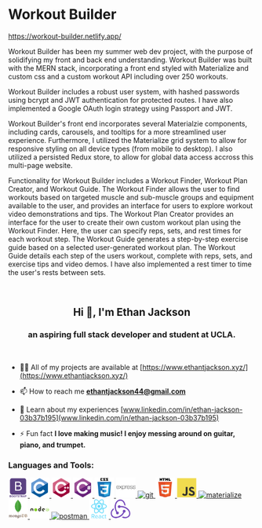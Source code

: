 # Workout Builder
https://workout-builder.netlify.app/

Workout Builder has been my summer web dev project, with the purpose of solidifying my front and back end understanding. Workout Builder was built with the MERN stack, incorporating a front end styled with Materialize and custom css and a custom workout API including over 250 workouts. 

Workout Builder includes a robust user system, with hashed passwords using bcrypt and JWT authentication for protected routes. I have also implemented a Google OAuth login strategy using Passport and JWT. 

Workout Builder's front end incorporates several Materialzie components, including cards, carousels, and tooltips for a more streamlined user experience. Furthermore, I utilized the Materialize grid system to allow for responsive styling on all device types (from mobile to desktop). I also utilized a persisted Redux store, to allow for global data access accross this multi-page website.

Functionality for Workout Builder includes a Workout Finder, Workout Plan Creator, and Workout Guide. The Workout Finder allows the user to find workouts based on targeted muscle and sub-muscle groups and equipment available to the user, and provides an interface for users to explore workout video demonstrations and tips. The Workout Plan Creator provides an interface for the user to create their own custom workout plan using the Workout Finder. Here, the user can specify reps, sets, and rest times for each workout step. The Workout Guide generates a step-by-step exercise guide based on a selected user-generated workout plan. The Workout Guide details each step of the users workout, complete with reps, sets, and exercise tips and video demos. I have also implemented a rest timer to time the user's rests between sets.


<br />
<h2 align="center">Hi 👋, I'm Ethan Jackson</h2>
<h3 align="center">an aspiring full stack developer and student at UCLA.</h3>
<br />

- 👨‍💻 All of my projects are available at [https://www.ethantjackson.xyz/](https://www.ethantjackson.xyz/)

- 📫 How to reach me **ethantjackson44@gmail.com**

- 📄 Learn about my experiences [www.linkedin.com/in/ethan-jackson-03b37b195](www.linkedin.com/in/ethan-jackson-03b37b195)

- ⚡ Fun fact **I love making music! I enjoy messing around on guitar, piano, and trumpet.**


<h3 align="left">Languages and Tools:</h3>
<p align="left"> <a href="https://getbootstrap.com" target="_blank"> <img src="https://raw.githubusercontent.com/devicons/devicon/master/icons/bootstrap/bootstrap-plain-wordmark.svg" alt="bootstrap" width="40" height="40"/> </a> <a href="https://www.cprogramming.com/" target="_blank"> <img src="https://raw.githubusercontent.com/devicons/devicon/master/icons/c/c-original.svg" alt="c" width="40" height="40"/> </a> <a href="https://www.w3schools.com/cpp/" target="_blank"> <img src="https://raw.githubusercontent.com/devicons/devicon/master/icons/cplusplus/cplusplus-original.svg" alt="cplusplus" width="40" height="40"/> </a> <a href="https://www.w3schools.com/cs/" target="_blank"> <img src="https://raw.githubusercontent.com/devicons/devicon/master/icons/csharp/csharp-original.svg" alt="csharp" width="40" height="40"/> </a> <a href="https://www.w3schools.com/css/" target="_blank"> <img src="https://raw.githubusercontent.com/devicons/devicon/master/icons/css3/css3-original-wordmark.svg" alt="css3" width="40" height="40"/> </a> <a href="https://expressjs.com" target="_blank"> <img src="https://raw.githubusercontent.com/devicons/devicon/master/icons/express/express-original-wordmark.svg" alt="express" width="40" height="40"/> </a> <a href="https://git-scm.com/" target="_blank"> <img src="https://www.vectorlogo.zone/logos/git-scm/git-scm-icon.svg" alt="git" width="40" height="40"/> </a> <a href="https://www.w3.org/html/" target="_blank"> <img src="https://raw.githubusercontent.com/devicons/devicon/master/icons/html5/html5-original-wordmark.svg" alt="html5" width="40" height="40"/> </a> <a href="https://developer.mozilla.org/en-US/docs/Web/JavaScript" target="_blank"> <img src="https://raw.githubusercontent.com/devicons/devicon/master/icons/javascript/javascript-original.svg" alt="javascript" width="40" height="40"/> </a> <a href="https://materializecss.com/" target="_blank"> <img src="https://raw.githubusercontent.com/prplx/svg-logos/5585531d45d294869c4eaab4d7cf2e9c167710a9/svg/materialize.svg" alt="materialize" width="40" height="40"/> </a> <a href="https://www.mongodb.com/" target="_blank"> <img src="https://raw.githubusercontent.com/devicons/devicon/master/icons/mongodb/mongodb-original-wordmark.svg" alt="mongodb" width="40" height="40"/> </a> <a href="https://nodejs.org" target="_blank"> <img src="https://raw.githubusercontent.com/devicons/devicon/master/icons/nodejs/nodejs-original-wordmark.svg" alt="nodejs" width="40" height="40"/> </a> <a href="https://postman.com" target="_blank"> <img src="https://www.vectorlogo.zone/logos/getpostman/getpostman-icon.svg" alt="postman" width="40" height="40"/> </a> <a href="https://reactjs.org/" target="_blank"> <img src="https://raw.githubusercontent.com/devicons/devicon/master/icons/react/react-original-wordmark.svg" alt="react" width="40" height="40"/> </a> <a href="https://redux.js.org" target="_blank"> <img src="https://raw.githubusercontent.com/devicons/devicon/master/icons/redux/redux-original.svg" alt="redux" width="40" height="40"/> </a> </p>
